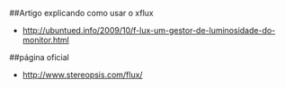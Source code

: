 ##Artigo explicando como usar o xflux
* http://ubuntued.info/2009/10/f-lux-um-gestor-de-luminosidade-do-monitor.html

##página oficial
* http://www.stereopsis.com/flux/